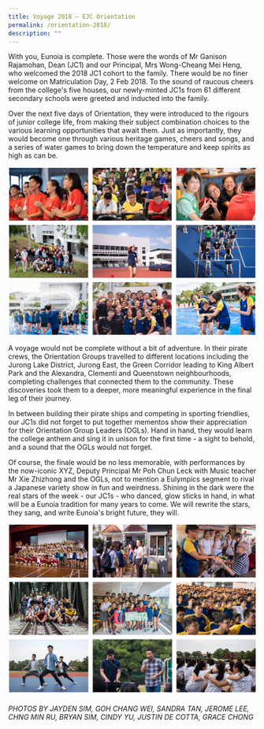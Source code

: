 ```yaml
---
title: Voyage 2018 – EJC Orientation
permalink: /orientation-2018/
description: ""
---
```

With you, Eunoia is complete. Those were the words of Mr Ganison Rajamohan, Dean (JC1) and our Principal, Mrs Wong-Cheang Mei Heng, who welcomed the 2018 JC1 cohort to the family. There would be no finer welcome on Matriculation Day, 2 Feb 2018. To the sound of raucous cheers from the college's five houses, our newly-minted JC1s from 61 different secondary schools were greeted and inducted into the family.

Over the next five days of Orientation, they were introduced to the rigours of junior college life, from making their subject combination choices to the various learning opportunities that await them. Just as importantly, they would become one through various heritage games, cheers and songs, and a series of water games to bring down the temperature and keep spirits as high as can be.

![](/images/ori18-1.png)

A voyage would not be complete without a bit of adventure. In their pirate crews, the Orientation Groups travelled to different locations including the Jurong Lake District, Jurong East, the Green Corridor leading to King Albert Park and the Alexandra, Clementi and Queenstown neighbourhoods, completing challenges that connected them to the community. These discoveries took them to a deeper, more meaningful experience in the final leg of their journey.

In between building their pirate ships and competing in sporting friendlies, our JC1s did not forget to put together mementos show their appreciation for their Orientation Group Leaders (OGLs). Hand in hand, they would learn the college anthem and sing it in unison for the first time - a sight to behold, and a sound that the OGLs would not forget.

Of course, the finale would be no less memorable, with performances by the now-iconic XYZ, Deputy Principal Mr Poh Chun Leck with Music teacher Mr Xie Zhizhong and the OGLs, not to mention a Eulympics segment to rival a Japanese variety show in fun and weirdness. Shining in the dark were the real stars of the week - our JC1s - who danced, glow sticks in hand, in what will be a Eunoia tradition for many years to come. We will rewrite the stars, they sang, and write Eunoia's bright future, they will.

![](/images/ori18-2.png)

###### PHOTOS BY JAYDEN SIM, GOH CHANG WEI, SANDRA TAN, JEROME LEE, CHNG MIN RU, BRYAN SIM, CINDY YU, JUSTIN DE COTTA, GRACE CHONG